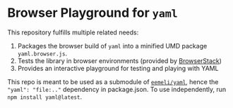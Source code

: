 # Browser Playground for `yaml`

This repository fulfills multiple related needs:

1. Packages the browser build of `yaml` into a minified UMD package `yaml.browser.js`.
2. Tests the library in browser environments (provided by [BrowserStack](http://browserstack.com/))
3. Provides an interactive playground for testing and playing with YAML

This repo is meant to be used as a submodule of [`eemeli/yaml`](https://github.com/eemeli/yaml), hence the `"yaml": "file:.."` dependency in package.json. To use independently, run `npm install yaml@latest`.
